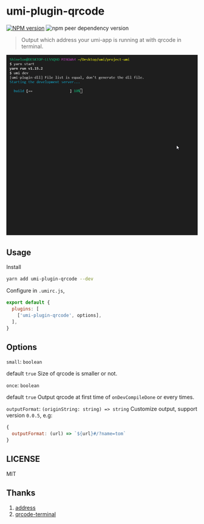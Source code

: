 # umi-plugin-qrcode

[![NPM version](https://img.shields.io/npm/v/umi-plugin-qrcode.svg?style=flat)](https://npmjs.org/package/umi-plugin-qrcode)
![npm peer dependency version](https://img.shields.io/npm/dependency-version/umi-plugin-qrcode/peer/umi.svg)
> Output which address your umi-app is running at with qrcode in terminal.

![template](https://github.com/Eschere/umi-plugin-qrcode/blob/master/test/template.gif?raw=true)


## Usage
Install
```bash
yarn add umi-plugin-qrcode --dev
```
Configure in `.umirc.js`,

```js
export default {
  plugins: [
    ['umi-plugin-qrcode', options],
  ],
}
```

## Options
`small`: `boolean`

default `true`
Size of qrcode is smaller or not.

`once`: `boolean`

default `true`
Output qrcode at first time of `onDevCompileDone` or every times.


`outputFormat`: `(originString: string) => string`
Customize output, support version `0.0.5`, 
e.g:
```js
{
  outputFormat: (url) => `${url}#/?name=tom`
}
```

## LICENSE

MIT

## Thanks
1. [address](https://github.com/node-modules/address)
2. [qrcode-terminal](https://github.com/gtanner/qrcode-terminal)

